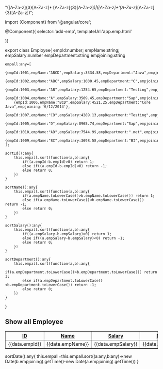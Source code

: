 "([A-Za-z]{3}[A-Za-z]* [A-Za-z]{3}[A-Za-z]*)|([A-Za-z]+'[A-Za-z]*[A-Za-z]{3}[A-Za-z])";












import {Component} from '@angular/core';

@Component({
    selector:'add-emp',
    templateUrl:'app.emp.html'

})

export class Employee{
    empId:number;
    empName:string;
    empSalary:number
    empDepartment:string
    empjoining:string   

    empall:any=[
        {empId:1001,empName:"ABCD",empSalary:3334.58,empDepartment:"Java",empjoining:'6/12/2014'},
        {empId:1002,empName:"ABC",empSalary:1000.45,empDepartment:"C",empjoining:'6/12/2014'},
        {empId:1003,empName:"AB",empSalary:1254.65,empDepartment:"Testing",empjoining:'6/12/2014'},
        {empId:1004,empName:"A",empSalary:3589.45,empDepartment:"Sap",empjoining:'6/12/2014'},
        {empId:1006,empName:"BCD",empSalary:4521.25,empDepartment:"Core Java",empjoining:'6/12/2014'},
        {empId:1007,empName:"CD",empSalary:4289.13,empDepartment:"Testing",empjoining:'6/12/2014'},
        {empId:1005,empName:"D",empSalary:8965.74,empDepartment:"Sap",empjoining:'6/12/2014'},
        {empId:1010,empName:"AD",empSalary:7544.99,empDepartment:".net",empjoining:'6/12/2014'},
        {empId:1009,empName:"BC",empSalary:3698.58,empDepartment:"BI",empjoining:'6/12/2014'}
    ];

    sortId():any{
        this.empall.sort(function(a,b):any{
            if((a.empId-b.empId)>0) return 1;
            else if((a.empId-b.empId)<0) return -1;
            else return 0;
        })
    }

    sortName():any{
        this.empall.sort(function(a,b):any{
            if(a.empName.toLowerCase()>b.empName.toLowerCase()) return 1;
            else if(a.empName.toLowerCase()<b.empName.toLowerCase()) return -1;
            else return 0;
        })
    }

    sortSalary():any{
        this.empall.sort(function(a,b):any{
            if((a.empSalary-b.empSalary)>0) return 1;
            else if((a.empSalary-b.empSalary)<0) return -1;
            else return 0;
        })
    }

    sortDepartment():any{
        this.empall.sort(function(a,b):any{
            if(a.empDepartment.toLowerCase()>b.empDepartment.toLowerCase()) return 1;
            else if(a.empDepartment.toLowerCase()<b.empDepartment.toLowerCase()) return -1;
            else return 0;
        })
    }
}





<h2>Show all Employee</h2>
<table border="1">
    <tr>
        <th><a href="#" (click)="sortId()">ID</a></th>
        <th><a href="#" (click)="sortName()">Name</a></th>
        <th><a href="#" (click)="sortSalary()">Salary</a></th>
        <th><a href="#" (click)="sortDepartment()">Department</a></th>
        <th><a href="#" (click)="sortDate()">Date</a></th>
    </tr>
    <tr *ngFor="let data of empall">
        <td>{{data.empId}}</td>
        <td>{{data.empName}}</td>
        <td>{{data.empSalary}}</td>
        <td>{{data.empDepartment}}</td>
        <td>{{data.empjoining}}</td>
    </tr>
</table>











 sortDate():any{
        this.empall=this.empall.sort((a:any,b:any)=>new Date(b.empjoining).getTime()-new Date(a.empjoining).getTime()) 
    }
